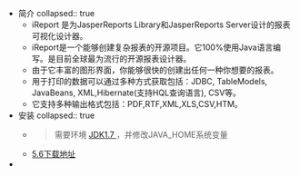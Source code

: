 - 简介
  collapsed:: true
	- iReport 是为JasperReports Library和JasperReports Server设计的报表可视化设计器。
	- iReport是一个能够创建复杂报表的开源项目。它100%使用Java语言编写。是目前全球最为流行的开源报表设计器。
	- 由于它丰富的图形界面，你能够很快的创建出任何一种你想要的报表。
	- 用于打印的数据可以通过多种方式获取包括：JDBC, TableModels, JavaBeans, XML,Hibernate(支持HQL查询语言), CSV等。
	- 它支持多种输出格式包括：PDF,RTF,XML,XLS,CSV,HTM。
- 安装
  collapsed:: true
	- > 需要环境 [JDK1.7 ](https://www.oracle.com/java/technologies/javase/javase7-archive-downloads.html) ，并修改JAVA_HOME系统变量
	- [5.6下载地址](https://sourceforge.net/projects/ireport/files/iReport/iReport-5.6.0/iReport-5.6.0.zip/download)
-